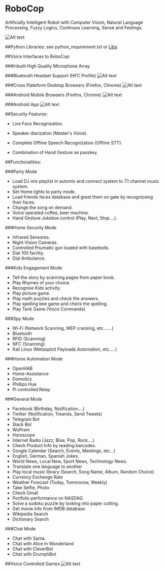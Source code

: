 # RoboCop
Artificially Intelligent Robot with Computer Vision, Natural Language Processing, Fuzzy Logics, Continuos Learning, Sense and Feelings.

![Alt text](https://github.com/G10DRAS/RoboCop/blob/master/pics/RoboCop.jpg "RoboCop")

##Python Libraries:
see python_requirement.txt or [Libs](https://requires.io/github/G10DRAS/RoboCop/requirements/?branch=master)

##Voice Interfaces to RoboCop:

###Inbuilt High Quality Microphone Array

###Bluetooth Headset Support (HFC Profile)
![Alt text](https://github.com/G10DRAS/RoboCop/blob/master/pics/JabraStealth.jpg "Jabra Stealth Bluetooth Headset")

###Cross Plateform Desktop Browsers (Firefox, Chrome)
![Alt text](https://github.com/G10DRAS/RoboCop/blob/master/pics/DWB.jpg "Desktop Browsers")

###Android Mobile Browsers (Firefox, Chrome)
![Alt text](https://github.com/G10DRAS/RoboCop/blob/master/pics/AWB.jpg "Mobile Browsers")

###Android App
![Alt text](https://github.com/G10DRAS/RoboCop/blob/master/pics/ANA.jpg "Android App")

##Security Features:

* Live Face Recognization.

* Speaker diarization (Master's Voice).

* Complete Offline Speech Recognization (Offline STT).

* Combination of Hand Gesture as passkey.

##Functionalities:

###Party Mode
* Load DJ mix playlist in automix and connect system to 7.1 channel music system.
* Set Home lights  to party mode.
* Load friends faces database and greet them on gate by recognizaing their faces.
* Change the song on demand.
* Voice operated coffee, beer machine.
* Hand Gesture Jukebox control (Play, Next, Stop....).

###Home Security Mode
* Infrared Sensores.
* Night Vision Cameras.
* Controlled Pnumatic gun loaded with basebolls.
* Dial 100 facility. 
* Dial Ambulance.

###Kids Engagement Mode
* Tell the story by scanning pages from paper book.
* Play Rhymes of your choice.
* Recognise Kids activity.
* Play picture game.
* Play math puzzles and check the answers.
* Play spelling bee game and check the spelling.
* Play Tank Game (Voice Commands)

###Spy Mode
* Wi-Fi (Network Scanning, WEP cracking, etc.......) 
* Bluetooth 
* RFID (Scanning)
* NFC (Scanning)
* Kali Linux (Metasploit Payloads Automation, etc.....) 

###Home Automation Mode
* OpenHAB
* Home-Assistance
* Domoticz
* Phillips Hue
* Pi controlled Relay

###General Mode
* Facebook (Birthday, Notification....)
* Twitter (Notification, Treands, Send Tweets)
* Telegram Bot
* Slack Bot
* Wolfram
* Horoscope
* Internet Radio (Jazz, Blue, Pop, Rock....)
* Check Product Info by reading barcodes.
* Google Calendar (Search, Events, Meetings, etc...)
* English, German, Spanish Jokes.
* World News, Local New, Sport News, Technology News.
* Translate one language to another
* Play local music library (Search, Song Name, Album, Random Choice)
* Currency Exchange Rate
* Weather Forecast (Today, Tommorow, Weekly)
* Take Selfie, Photo
* Check Gmail
* Portfolio performance on NASDAQ
* Solve a sudoku puzzle by looking into paper cutting.
* Get movie info from IMDB database.
* Wikipedia Search
* Dictionary Search

###Chat Mode
* Chat with Santa.
* Chat with Alice in Wonderland
* Chat with CleverBot
* Chat with DrumphBot

##Voice Controlled Games
![Alt text](https://github.com/G10DRAS/RoboCop/blob/master/pics/TankGame.jpg "Tank Game")
